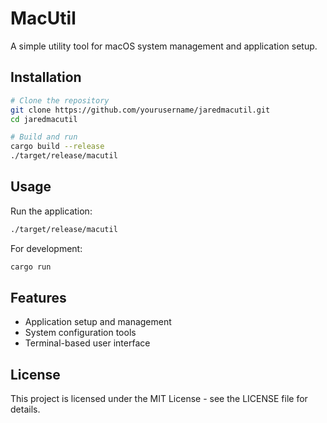 # MacUtil

A simple utility tool for macOS system management and application setup.

## Installation

```bash
# Clone the repository
git clone https://github.com/yourusername/jaredmacutil.git
cd jaredmacutil

# Build and run
cargo build --release
./target/release/macutil
```

## Usage

Run the application:

```bash
./target/release/macutil
```

For development:

```bash
cargo run
```

## Features

- Application setup and management
- System configuration tools
- Terminal-based user interface

## License

This project is licensed under the MIT License - see the LICENSE file for details.
